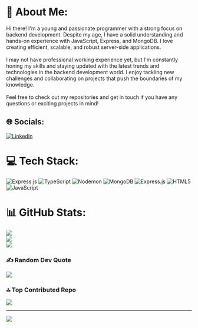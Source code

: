 # 💫 About Me:
Hi there! I'm a young and passionate programmer with a strong focus on backend development. Despite my age, I have a solid understanding and hands-on experience with JavaScript, Express, and MongoDB. I love creating efficient, scalable, and robust server-side applications.<br><br>I may not have professional working experience yet, but I'm constantly honing my skills and staying updated with the latest trends and technologies in the backend development world. I enjoy tackling new challenges and collaborating on projects that push the boundaries of my knowledge.<br><br>Feel free to check out my repositories and get in touch if you have any questions or exciting projects in mind!


## 🌐 Socials:
[![LinkedIn](https://img.shields.io/badge/LinkedIn-%230077B5.svg?logo=linkedin&logoColor=white)](www.linkedin.com/in/taiel-sagretti) 

# 💻 Tech Stack:
![Express.js](https://img.shields.io/badge/express.js-%23404d59.svg?style=for-the-badge&logo=express&logoColor=%2361DAFB) ![TypeScript](https://img.shields.io/badge/typescript-%23007ACC.svg?style=for-the-badge&logo=typescript&logoColor=white) ![Nodemon](https://img.shields.io/badge/NODEMON-%23323330.svg?style=for-the-badge&logo=nodemon&logoColor=%BBDEAD) ![MongoDB](https://img.shields.io/badge/MongoDB-%234ea94b.svg?style=for-the-badge&logo=mongodb&logoColor=white) ![Express.js](https://img.shields.io/badge/express.js-%23404d59.svg?style=for-the-badge&logo=express&logoColor=%2361DAFB) ![HTML5](https://img.shields.io/badge/html5-%23E34F26.svg?style=for-the-badge&logo=html5&logoColor=white) ![JavaScript](https://img.shields.io/badge/javascript-%23323330.svg?style=for-the-badge&logo=javascript&logoColor=%23F7DF1E)
# 📊 GitHub Stats:
![](https://github-readme-stats.vercel.app/api?username=Tai-MS&theme=radical&hide_border=false&include_all_commits=true&count_private=true)<br/>
![](https://github-readme-streak-stats.herokuapp.com/?user=Tai-MS&theme=radical&hide_border=false)<br/>
![](https://github-readme-stats.vercel.app/api/top-langs/?username=Tai-MS&theme=radical&hide_border=false&include_all_commits=true&count_private=true&layout=compact)

### ✍️ Random Dev Quote
![](https://quotes-github-readme.vercel.app/api?type=horizontal&theme=radical)

### 🔝 Top Contributed Repo
![](https://github-contributor-stats.vercel.app/api?username=Tai-MS&limit=5&theme=dark&combine_all_yearly_contributions=true)

---
[![](https://visitcount.itsvg.in/api?id=Tai-MS&icon=0&color=0)](https://visitcount.itsvg.in)

<!-- Proudly created with GPRM ( https://gprm.itsvg.in ) -->
